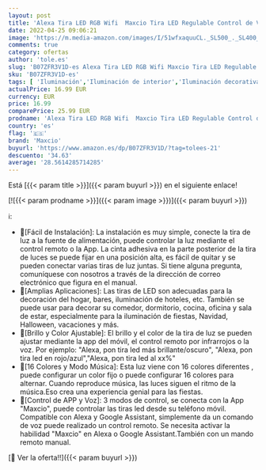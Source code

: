```yaml
---
layout: post
title: 'Alexa Tira LED RGB Wifi  Maxcio Tira LED Regulable Control de Voz y APP  Google Home Tira LED Sincroniza con la Música  16 colores 300 Leds con Control Remoto  Decorativas para Fiesta  10 metros'
date: 2022-04-25 09:06:21
image: 'https://m.media-amazon.com/images/I/51wfxaquuCL._SL500_._SL400_.jpg'
comments: true
category: ofertas
author: 'tole.es'
slug: 'B07ZFR3V1D-es Alexa Tira LED RGB Wifi Maxcio Tira LED Regulable Control...'
sku: 'B07ZFR3V1D-es'
tags: [ 'Iluminación','Iluminación de interior','Iluminación decorativa y para usos específicos de interior','Tiras LED de interior','alexa','google','home','maxcio','🇪🇸', ]
actualPrice: 16.99 EUR
currency: EUR
price: 16.99
comparePrice: 25.99 EUR
prodname: 'Alexa Tira LED RGB Wifi  Maxcio Tira LED Regulable Control de Voz y APP  Google Home Tira LED Sincroniza con la Música  16 colores 300 Leds con Control Remoto  Decorativas para Fiesta  10 metros'
country: 'es'
flag: '🇪🇸'
brand: 'Maxcio'
buyurl: 'https://www.amazon.es/dp/B07ZFR3V1D/?tag=tolees-21'
descuento: '34.63'
average: '28.5614285714285'
---
```


Está [{{< param title >}}]({{< param buyurl >}}) en el siguiente enlace!

[![{{< param prodname >}}]({{< param image >}})]({{< param buyurl >}})

ℹ️:

- 🎉[Fácil de Instalación]: La instalación es muy simple, conecte la tira de luz a la fuente de alimentación, puede controlar la luz mediante el control remoto o la App. La cinta adhesiva en la parte posterior de la tira de luces se puede fijar en una posición alta, es fácil de quitar y se pueden conectar varias tiras de luz juntas. Si tiene alguna pregunta, comuníquese con nosotros a través de la dirección de correo electrónico que figura en el manual.
- 🎉[Amplias Aplicaciones]: Las tiras de LED son adecuadas para la decoración del hogar, bares, iluminación de hoteles, etc. También se puede usar para decorar su comedor, dormitorio, cocina, oficina y sala de estar, especialmente para la iluminación de fiestas, Navidad, Halloween, vacaciones y más.
- 🎉[Brillo y Color Ajustable]: El brillo y el color de la tira de luz se pueden ajustar mediante la app del móvil, el control remoto por infrarrojos o la voz. Por ejemplo: "Alexa, pon tira led más brillante/oscuro", "Alexa, pon tira led en rojo/azul","Alexa, pon tira led al xx%"
- 🎉[16 Colores y Modo Música]: Esta luz viene con 16 colores diferentes , puede configurar un color fijo o puede configurar 16 colores para alternar. Cuando reproduce música, las luces siguen el ritmo de la música.Eso crea una experiencia genial para las fiestas.
- 🎁[Control de APP y Voz]: 3 modos de control, se conecta con la App "Maxcio", puede controlar las tiras led desde su teléfono móvil. Compatible con Alexa y Google Assistant, simplemente da un comando de voz puede realizado un control remoto. Se necesita activar la habilidad "Maxcio" en Alexa o Google Assistant.También con un mando remoto manual.

[🛒 Ver la oferta!!]({{< param buyurl >}})
